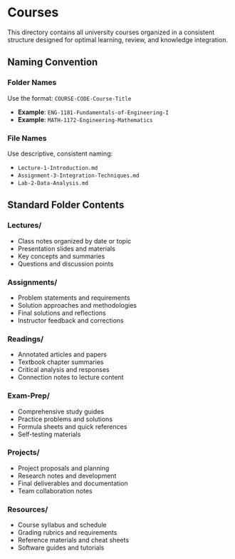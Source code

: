 # Courses

This directory contains all university courses organized in a consistent structure designed for optimal learning, review, and knowledge integration.

## Naming Convention

### Folder Names
Use the format: `COURSE-CODE-Course-Title`
- **Example**: `ENG-1181-Fundamentals-of-Engineering-I`
- **Example**: `MATH-1172-Engineering-Mathematics`

### File Names
Use descriptive, consistent naming:
- `Lecture-1-Introduction.md`
- `Assignment-3-Integration-Techniques.md`
- `Lab-2-Data-Analysis.md`

## Standard Folder Contents

### Lectures/
- Class notes organized by date or topic
- Presentation slides and materials
- Key concepts and summaries
- Questions and discussion points

### Assignments/
- Problem statements and requirements
- Solution approaches and methodologies
- Final solutions and reflections
- Instructor feedback and corrections

### Readings/
- Annotated articles and papers
- Textbook chapter summaries
- Critical analysis and responses
- Connection notes to lecture content

### Exam-Prep/
- Comprehensive study guides
- Practice problems and solutions
- Formula sheets and quick references
- Self-testing materials

### Projects/
- Project proposals and planning
- Research notes and development
- Final deliverables and documentation
- Team collaboration notes

### Resources/
- Course syllabus and schedule
- Grading rubrics and requirements
- Reference materials and cheat sheets
- Software guides and tutorials